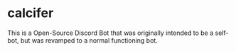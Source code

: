 # calcifer
This is a Open-Source Discord Bot that was originally intended to be a self-bot, but was revamped to a normal functioning bot.
